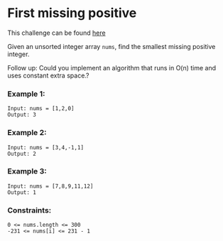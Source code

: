 # First missing positive

This challenge can be found [here](https://leetcode.com/problems/first-missing-positive/)

Given an unsorted integer array `nums`, find the smallest missing positive integer.

Follow up: Could you implement an algorithm that runs in O(n) time and uses constant extra space.?

### Example 1:

```
Input: nums = [1,2,0]
Output: 3
```

### Example 2:

```
Input: nums = [3,4,-1,1]
Output: 2
```

### Example 3:

```
Input: nums = [7,8,9,11,12]
Output: 1
```

### Constraints:

```
0 <= nums.length <= 300
-231 <= nums[i] <= 231 - 1
```
